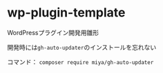 # wp-plugin-template
 WordPressプラグイン開発用雛形

開発時には`gh-auto-updater`のインストールを忘れない

コマンド：
`composer require miya/gh-auto-updater`

